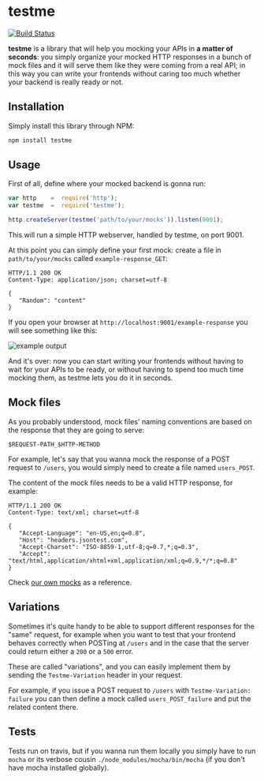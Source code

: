 # testme

[![Build Status](https://travis-ci.org/namshi/testme.svg?branch=master)](https://travis-ci.org/namshi/testme)

**testme** is a library that will help you mocking your APIs
in **a matter of seconds**: you simply organize your mocked
HTTP responses in a bunch of mock files and it will serve them
like they were coming from a real API; in this way you can
write your frontends without caring too much whether your
backend is really ready or not.

## Installation

Simply install this library through NPM:

``` bash
npm install testme
```

## Usage

First of all, define where your mocked backend is gonna run:

``` javascript
var http    =  require('http');
var testme  =  require('testme');

http.createServer(testme('path/to/your/mocks')).listen(9001);
```

This will run a simple HTTP webserver, handled by testme, on port
9001.

At this point you can simply define your first mock: create a file in
`path/to/your/mocks` called `example-response_GET`:

```
HTTP/1.1 200 OK
Content-Type: application/json; charset=utf-8

{
   "Random": "content"
}
```

If you open your browser at `http://localhost:9001/example-response`
you will see something like this:

![example output](https://raw.githubusercontent.com/namshi/testme/readme/bin/images/example-response.png)

And it's over: now you can start writing your frontends without
having to wait for your APIs to be ready, or without having to spend
too much time mocking them, as testme lets you do it in seconds.

## Mock files

As you probably understood, mock files' naming conventions are based
on the response that they are going to serve:

```
$REQUEST-PATH_$HTTP-METHOD
```

For example, let's say that you wanna mock the response of a POST request
to `/users`, you would simply need to create a file named `users_POST`.

The content of the mock files needs to be a valid HTTP response, for example:

```
HTTP/1.1 200 OK
Content-Type: text/xml; charset=utf-8

{
   "Accept-Language": "en-US,en;q=0.8",
   "Host": "headers.jsontest.com",
   "Accept-Charset": "ISO-8859-1,utf-8;q=0.7,*;q=0.3",
   "Accept": "text/html,application/xhtml+xml,application/xml;q=0.9,*/*;q=0.8"
}
```

Check [our own mocks](https://github.com/namshi/testme/tree/master/test/mocks) as a reference.

## Variations

Sometimes it's quite handy to be able to support different responses for
the "same" request, for example when you want to test that your frontend
behaves correctly when POSTing at `/users` and in the case that the server
could return either a `200` or a `500` error.

These are called "variations", and you can easily implement them by
sending the `Testme-Variation` header in your request.

For example, if you issue a POST request to `/users` with `Testme-Variation: failure`
you can then define a mock called `users_POST_failure` and put the related content
there.

## Tests

Tests run on travis, but if you wanna run them locally you simply
have to run `mocha` or its verbose cousin `./node_modules/mocha/bin/mocha`
(if you don't have mocha installed globally).